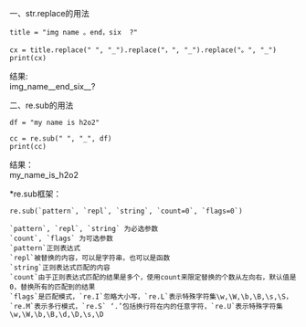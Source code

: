 一、str.replace的用法
```
title = "img name 。end，six  ?"

cx = title.replace(" ", "_").replace("，", "_").replace("。", "_")
print(cx)
```
结果:  
img_name__end_six__?

二、re.sub的用法  
```
df = "my name is h2o2"

cc = re.sub(" ", "_", df)
print(cc)
```
结果：  
my_name_is_h2o2  

*re.sub框架：  
```
re.sub(`pattern`, `repl`, `string`, `count=0`, `flags=0`)

`pattern`, `repl`, `string` 为必选参数
`count`, `flags` 为可选参数
`pattern`正则表达式
`repl`被替换的内容，可以是字符串，也可以是函数
`string`正则表达式匹配的内容
`count`由于正则表达式匹配的结果是多个，使用count来限定替换的个数从左向右，默认值是0，替换所有的匹配到的结果
`flags`是匹配模式，`re.I`忽略大小写，`re.L`表示特殊字符集\w,\W,\b,\B,\s,\S，`re.M`表示多行模式，`re.S` ‘.’包括换行符在内的任意字符，`re.U`表示特殊字符集\w,\W,\b,\B,\d,\D,\s,\D
```